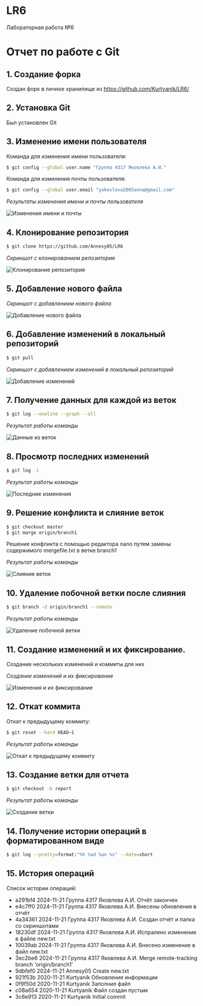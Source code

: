# LR6
Лабораторная работа №6
# Отчет по работе с Git

## 1. Создание форка
Создан форк в личное хранилище из https://github.com/Kurtyanik/LR6/

## 2. Установка Git
Был установлен Git

## 3. Изменение имени пользователя
Команда для изменения имени пользователя:

```bash
$ git config --global user.name "Группа 4317 Яковлева А.И."
```
Команда для изменения почты пользователя:

```bash
$ git config --global user.email "yakovleva2005anna@gmail.com"
```
*Результаты изменения имени и почты пользователя*

![Изменения имени и почты](./screenshots/pic1.png)

## 4. Клонирование репозитория

```bash
$ git clone https://github.com/Annesy05/LR6
```
*Скриншот с клонированием репозитория*

![Клонирование репозитория](./screenshots/pic2.png)

## 5. Добавление нового файла

*Скриншот с добавлением нового файла*

![Добавление нового файла](./screenshots/pic3.png)

## 6. Добавление изменений в локальный репозиторий

```bash
$ git pull
```
*Скриншот с добавлением изменений в локальный репозиторий*

![Добавление изменений](./screenshots/pic4.png)

## 7. Получение данных для каждой из веток

```bash
$ git log --oneline --graph --all
```

*Результат работы команды*

![Данные из веток](./screenshots/pic5.png)

## 8. Просмотр последних изменений

```bash
$ git log -1
```

*Результат работы команды*

![Последние изменения](./screenshots/pic6.png)

## 9. Решение конфликта и слияние веток

```bash
$ git checkout master
$ git marge origin/branch1
```
Решение конфликта с помощью редактора nano путем замены содержимого mergefile.txt в ветке branch1

*Результат работы команды*

![Cлияние веток](./screenshots/pic7.png)

## 10. Удаление побочной ветки после слияния

```bash
$ git branch -d origin/branch1 --remote
```
*Результат работы команды*

![Удаление побочной ветки](./screenshots/pic8.png)

## 11. Создание изменений и их фиксирование.

Создание нескольких изменений и коммиты для них

*Создание изменений и их фиксирование*

![Изменения и их фиксирование](./screenshots/pic9.png)


## 12. Откат коммита

Откат к предыдущему коммиту:

```bash
$ git reset --hard HEAD~1
```
*Результат работы команды*

![Откат к предыдущему коммиту](./screenshots/pic10.png)

## 13. Создание ветки для отчета

```bash
$ git checkout -b report
```
*Результат работы команды*

![Создание ветки](./screenshots/pic11.png)

## 14. Получение истории операций в форматированном виде

```bash
$ git log --pretty=format:"%h %ad %an %s" --date=short
```

## 15. История операций
Список истории операций:
+ a291bf4 2024-11-21 Группа 4317 Яковлева А.И. Отчёт закончен
+ e4c7ff0 2024-11-21 Группа 4317 Яковлева А.И. Внесены обновления в отчёт
+ 4a34361 2024-11-21 Группа 4317 Яковлева А.И. Создан отчёт и папка со скриншотами
+ 18230df 2024-11-21 Группа 4317 Яковлева А.И. Испралено изменение в файле new.txt
+ 10039ab 2024-11-21 Группа 4317 Яковлева А.И. Внесено изменение в файл new.txt
+ 3ec2be6 2024-11-21 Группа 4317 Яковлева А.И. Merge remote-tracking branch 'origin/branch1'
+ 9dbfef0 2024-11-21 Annesy05 Create new.txt
+ 921f53b 2020-11-21 Kurtyanik Обновление информации
+ 0f9f50d 2020-11-21 Kurtyanik Заполнил файл
+ c08a654 2020-11-21 Kurtyanik Файл создан пустым
+ 3c6e913 2020-11-21 Kurtyanik Initial commit
